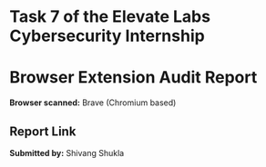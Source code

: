 # Task 7 of the Elevate Labs Cybersecurity Internship
#  Browser Extension Audit Report


**Browser scanned:** Brave (Chromium based)

## Report Link
[](https://github.com/shivdev729/elevate_labs_task_06/blob/main/report.pdf)

__Submitted by:__ Shivang Shukla

